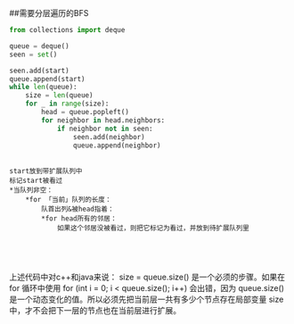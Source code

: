 ##需要分层遍历的BFS
```py
from collections import deque

queue = deque()
seen = set()

seen.add(start)
queue.append(start)
while len(queue):
    size = len(queue)
    for _ in range(size):
        head = queue.popleft()
        for neighbor in head.neighbors:
            if neighbor not in seen:
                seen.add(neighbor)
                queue.append(neighbor)
                
```
```
start放到带扩展队列中
标记start被看过
*当队列非空：
    *for 「当前」队列的长度：
        队首出列&被head指着：
        *for head所有的邻居：
            如果这个邻居没被看过，则把它标记为看过，并放到待扩展队列里
                    

    
    
```

上述代码中对c++和java来说：
size = queue.size() 是一个必须的步骤。如果在 for 循环中使用 for (int i = 0; i < queue.size(); i++) 会出错，因为 queue.size() 是一个动态变化的值。所以必须先把当前层一共有多少个节点存在局部变量 size 中，才不会把下一层的节点也在当前层进行扩展。